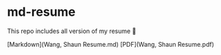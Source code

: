 # md-resume
This repo includes all version of my resume
 👋
 
[Markdown](Wang, Shaun Resume.md)
[PDF](Wang, Shaun Resume.pdf)
